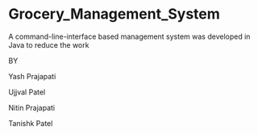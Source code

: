 # Grocery_Management_System
A command-line-interface based management system was developed in Java to
reduce the work


BY 

Yash Prajapati

Ujjval Patel

Nitin Prajapati

Tanishk Patel
